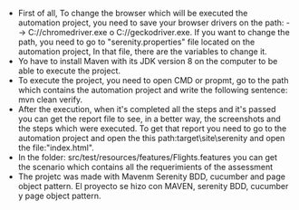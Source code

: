 * First of all, To change the browser which will be executed the automation project, you need to save your browser drivers on the path: --> C://chromedriver.exe o C://geckodriver.exe. If you want to change the path, you need to go to "serenity.properties" file located on the automation project, In that file, there are the variables to change it.
* Yo have to install Maven with its JDK version 8 on the computer to be able to execute the project.
* To execute the project, you need to open CMD or propmt, go to the path which contains the automation project and write the following sentence: mvn clean verify.
* After the execution, when it's completed all the steps and it's passed you can get the report file to see, in a better way, the screenshots and the steps which were executed. To get that report you need to go to the automation project and open the this path:target\site\serenity and open the file:"index.html".
* In the folder:  src/test/resources/features/Flights.features you can get the scenario which contains all the requerimients of the assessment
* The projetc was made with Mavenm Serenity BDD, cucumber and page object pattern. El proyecto se hizo con MAVEN, serenity BDD, cucumber y page object pattern.


